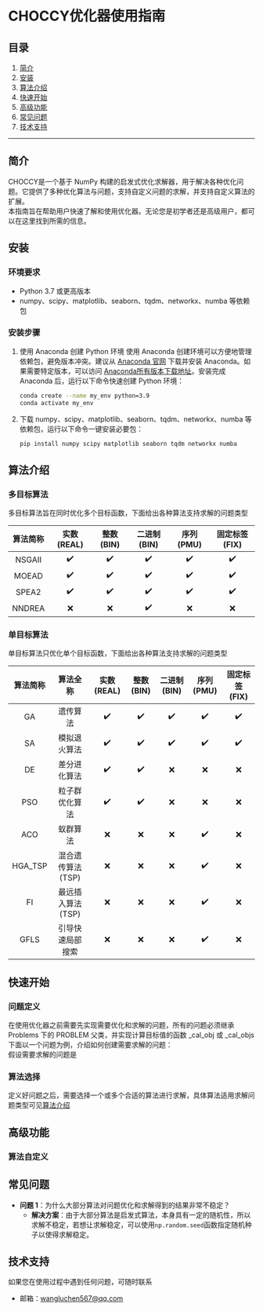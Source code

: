 # CHOCCY优化器使用指南

## 目录
1. [简介](#简介)
2. [安装](#安装)
3. [算法介绍](#算法介绍)
4. [快速开始](#快速开始)
5. [高级功能](#高级功能)
6. [常见问题](#常见问题)
7. [技术支持](#技术支持)

---

## 简介
CHOCCY是一个基于 NumPy 构建的启发式优化求解器，用于解决各种优化问题。它提供了多种优化算法与问题，支持自定义问题的求解，并支持自定义算法的扩展。<br>
本指南旨在帮助用户快速了解和使用优化器。无论您是初学者还是高级用户，都可以在这里找到所需的信息。

## 安装
### 环境要求
- Python 3.7 或更高版本
- numpy、scipy、matplotlib、seaborn、tqdm、networkx、numba 等依赖包

### 安装步骤
1. 使用 Anaconda 创建 Python 环境
   使用 Anaconda 创建环境可以方便地管理依赖包，避免版本冲突。建议从 [Anaconda 官网](https://www.anaconda.com/download/success) 下载并安装 Anaconda。如果需要特定版本，可以访问 [Anaconda所有版本下载地址](https://repo.anaconda.com/archive/)。安装完成 Anaconda 后，运行以下命令快速创建 Python 环境：
   
   ```bash
   conda create --name my_env python=3.9
   conda activate my_env

2. 下载 numpy、scipy、matplotlib、seaborn、tqdm、networkx、numba 等依赖包，运行以下命令一键安装必要包：

   ```bash
   pip install numpy scipy matplotlib seaborn tqdm networkx numba
   ```
## 算法介绍

### 多目标算法

多目标算法旨在同时优化多个目标函数，下面给出各种算法支持求解的问题类型

|  算法简称  | 实数(REAL) | 整数(BIN) | 二进制(BIN) | 序列(PMU) | 固定标签(FIX) |
|:------:|:--------:|:-------:|:--------:|:-------:|:---------:|
| NSGAII |    ✔️    |   ✔️    |    ✔️    |   ✔️    |    ✔️     |
| MOEAD  |    ✔️    |   ✔️    |    ✔️    |   ✔️    |    ✔️     |
| SPEA2  |    ✔️    |   ✔️    |    ✔️    |   ✔️    |    ✔️     |
| NNDREA |    ❌     |    ❌    |    ✔️    |    ❌    |     ❌     |


### 单目标算法
单目标算法只优化单个目标函数，下面给出各种算法支持求解的问题类型

|  算法简称   |    算法全称     | 实数(REAL) | 整数(BIN) | 二进制(BIN) | 序列(PMU) | 固定标签(FIX) |
|:-------:|:-----------:|:--------:|:-------:|:--------:|:-------:|:---------:|
|   GA    |    遗传算法     |    ✔️    |   ✔️    |    ✔️    |   ✔️    |    ✔️     |
|   SA    |   模拟退火算法    |    ✔️    |   ✔️    |    ✔️    |   ✔️    |    ✔️     |
|   DE    |   差分进化算法    |    ✔️    |   ✔️    |    ❌     |    ❌    |     ❌     |
|   PSO   |   粒子群优化算法   |    ✔️    |   ✔️    |    ❌     |    ❌    |     ❌     |
|   ACO   |    蚁群算法     |    ❌     |    ❌    |    ❌     |   ✔️    |     ❌     |
| HGA_TSP | 混合遗传算法(TSP) |    ❌     |    ❌    |    ❌     |   ✔️    |     ❌     |
|   FI    | 最远插入算法(TSP) |    ❌     |    ❌    |    ❌     |   ✔️    |     ❌     |
|  GFLS   |  引导快速局部搜索   |    ❌     |    ❌    |    ❌     |   ✔️    |     ❌     |

## 快速开始

### 问题定义
在使用优化器之前需要先实现需要优化和求解的问题，所有的问题必须继承 Problems 下的 PROBLEM 父类，并实现计算目标值的函数 _cal_obj 或 _cal_objs
下面以一个问题为例，介绍如何创建需要求解的问题：<br>
假设需要求解的问题是



### 算法选择
定义好问题之后，需要选择一个或多个合适的算法进行求解，具体算法适用求解问题类型可见[算法介绍](#算法介绍)



## 高级功能

### 算法自定义





## 常见问题
- **问题 1**：为什么大部分算法对问题优化和求解得到的结果非常不稳定？
  - **解决方案**：由于大部分算法是启发式算法，本身具有一定的随机性，所以求解不稳定，若想让求解稳定，可以使用`np.random.seed`函数指定随机种子以使得求解稳定。


## 技术支持
如果您在使用过程中遇到任何问题，可随时联系
- 邮箱：wangluchen567@qq.com



